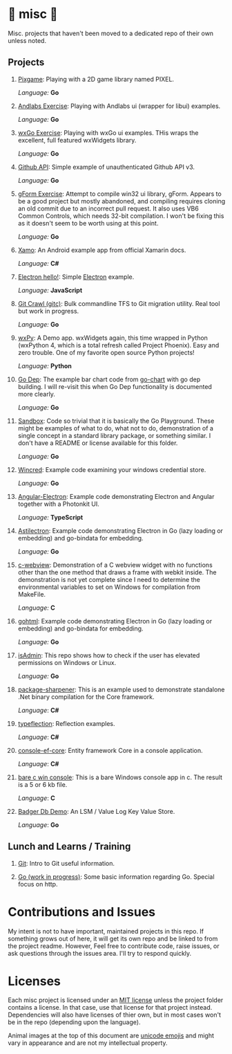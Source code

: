 # &#x1F984; misc &#x1F432;

Misc. projects that haven't been moved to a dedicated repo of their own unless noted.

## Projects

 1. [Pixgame](./pixgame/README.md): Playing with a 2D game library named PIXEL.

    *Language:* **Go**
 
 2. [Andlabs Exercise](./andlabsEx/README.md): Playing with Andlabs ui (wrapper for libui) examples.

    *Language:* **Go**

 3. [wxGo Exercise](./wxEg/README.md): Playing with wxGo ui examples. THis wraps the excellent, full featured wxWidgets library.

    *Language:* **Go**

 4. [Github API](./github/README.md): Simple example of unauthenticated Github API v3.

    *Language:* **Go**

 5. [gForm Exercise](./gformEx/README.md): Attempt to compile win32 ui library, gForm. Appears to be a good project but mostly abandoned, and compiling requires cloning an old commit due to an incorrect pull request. It also uses VB6 Common Controls, which needs 32-bit compilation. I won't be fixing this as it doesn't seem to be worth using at this point.

    *Language:* **Go**

 6. [Xamo](./Xamo/README.md): An Android example app from official Xamarin docs.

    *Language:* **C#**

 7. [Electron hello!](./electron-hello/README.md): Simple [Electron](https://electron.atom.io/) example.

    *Language:* **JavaScript**

 8. [Git Crawl (gitc)](./gitc/README.md): Bulk commandline TFS to Git migration utility. Real tool but work in progress.

    *Language:* **Go**

 9. [wxPy](./wxPy/README.md): A Demo app. wxWidgets again, this time wrapped in Python (wxPython 4, which is a total refresh called Project Phoenix). Easy and zero trouble. One of my favorite open source Python projects!

    *Language:* **Python**

10. [Go Dep](./go-dep-example/README.md): The example bar chart code from [go-chart](https://github.com/wcharczuk/go-chart) with go dep building. I will re-visit this when Go Dep functionality is documented more clearly.

    *Language:* **Go**

11. [Sandbox](./sandbox): Code so trivial that it is basically the Go Playground. These might be examples of what to do, what not to do, demonstration of a single concept in a standard library package, or something similar. I don't have a README or license available for this folder.

    *Language:* **Go**

11. [Wincred](./wincred): Example code examining your windows credential store.

    *Language:* **Go**

11. [Angular-Electron](./angular-electron/README.md): Example code demonstrating Electron and Angular together with a Photonkit UI.

    *Language:* **TypeScript**

11. [Astilectron](./astilectron-eg): Example code demonstrating Electron in Go (lazy loading or embedding) and go-bindata for embedding.

    *Language:* **Go**

11. [c-webview](./c-webview/README.md): Demonstration of a C webview widget with no functions other than the one method that draws a frame with webkit inside. The demonstration is not yet complete since I need to determine the environmental variables to set on Windows for compilation from MakeFile.

    *Language:* **C**

11. [gohtml](./gohtml/README.md): Example code demonstrating Electron in Go (lazy loading or embedding) and go-bindata for embedding.

    *Language:* **Go**

11. [isAdmin](./isAdmin/README.md): This repo shows how to check if the user has elevated permissions on Windows or Linux.

    *Language:* **Go**

11. [package-sharpener](./package-sharpener/README.md): This is an example used to demonstrate standalone .Net binary compilation for the Core framework.

    *Language*: **C#**

11. [typeflection](./typeflection/README.md): Reflection examples.

    *Language*: **C#**

11. [console-ef-core](./console-ef-core/README.md): Entity framework Core in a console application.

    *Language*: **C#**

11. [bare c win console](./bare-c-win-console/README.md): This is a bare Windows console app in c. The result is a 5 or 6 kb file.

    *Language*: **C**

11. [Badger Db Demo](./badger/README.md): An LSM / Value Log Key Value Store.

    *Language*: **Go**

## Lunch and Learns / Training

 1. [Git](./git-LnL/README.md): Intro to Git useful information.

 2. [Go (work in progress)](./Go-LnL/README.md): Some basic information regarding Go. Special focus on http.

# Contributions and Issues

My intent is not to have important, maintained projects in this repo. If something grows out of here, it will get its own repo and be linked to from the project readme. However, Feel free to contribute code, raise issues, or ask questions through the issues area. I'll try to respond quickly.

# Licenses

Each misc project is licensed under an [MIT license](./LICENSE) unless the project folder contains a license. In that case, use that license for that project instead. Dependencies will also have licenses of thier own, but in most cases won't be in the repo (depending upon the language).

Animal images at the top of this document are [unicode emojis](http://www.alt-codes.net/animal-symbols.php) and might vary in appearance and are not my intellectual property.
